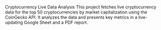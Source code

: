 Cryptocurrency Live Data Analysis
This project fetches live cryptocurrency data for the top 50 cryptocurrencies by market capitalization using the CoinGecko API. It analyzes the data and presents key metrics in a live-updating Google Sheet and a PDF report.
